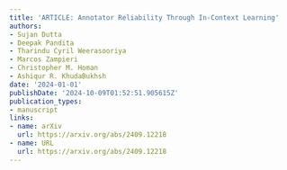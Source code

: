 ```yaml
---
title: 'ARTICLE: Annotator Reliability Through In-Context Learning'
authors:
- Sujan Dutta
- Deepak Pandita
- Tharindu Cyril Weerasooriya
- Marcos Zampieri
- Christopher M. Homan
- Ashiqur R. KhudaBukhsh
date: '2024-01-01'
publishDate: '2024-10-09T01:52:51.905615Z'
publication_types:
- manuscript
links:
- name: arXiv
  url: https://arxiv.org/abs/2409.12218
- name: URL
  url: https://arxiv.org/abs/2409.12218
---
```

